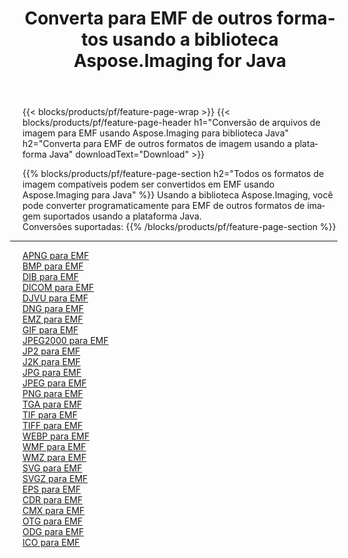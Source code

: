 ﻿---
title: Converta para EMF de outros formatos usando a biblioteca Aspose.Imaging for Java 
weight: 3920
url: /pt/java/conversion/to/emf 
lang: pt
langdirlevel: 2
locales: zh-hans,ja,it,ru,de,es,fr,nl,id,lt,pl,pt,vi,tr,ko,zh-hant,ar,hi,th,sv,cs,uk,he
description: Usando Aspose.Imaging você pode converter para EMF de outros formatos usando Java
---

{{< blocks/products/pf/feature-page-wrap >}}
{{< blocks/products/pf/feature-page-header h1="Conversão de arquivos de imagem para EMF usando Aspose.Imaging para biblioteca Java" h2="Converta para EMF de outros formatos de imagem usando a plataforma Java" downloadText="Download" >}}


{{% blocks/products/pf/feature-page-section  h2="Todos os formatos de imagem compatíveis podem ser convertidos em EMF usando Aspose.Imaging para Java" %}}
Usando a biblioteca Aspose.Imaging, você pode converter programaticamente para EMF de outros formatos de imagem suportados usando a plataforma Java.
<br/>
Conversões suportadas:
{{% /blocks/products/pf/feature-page-section %}}
<div class="container-fluid productfamilypage bg-gray">
    <div class="convertypes bg-gray agp-content section">
        <div class="container">
		<hr style="margin-left:-20px;"/>
		<div class="row other-converters">
		    <div class='col-md-2 other-converter remove-lp remove-rp'><a href="/imaging/pt/java/conversion/apng-to-emf" >APNG para EMF</a></div>
<div class='col-md-2 other-converter remove-lp remove-rp'><a href="/imaging/pt/java/conversion/bmp-to-emf" >BMP para EMF</a></div>
<div class='col-md-2 other-converter remove-lp remove-rp'><a href="/imaging/pt/java/conversion/dib-to-emf" >DIB para EMF</a></div>
<div class='col-md-2 other-converter remove-lp remove-rp'><a href="/imaging/pt/java/conversion/dicom-to-emf" >DICOM para EMF</a></div>
<div class='col-md-2 other-converter remove-lp remove-rp'><a href="/imaging/pt/java/conversion/djvu-to-emf" >DJVU para EMF</a></div>
<div class='col-md-2 other-converter remove-lp remove-rp'><a href="/imaging/pt/java/conversion/dng-to-emf" >DNG para EMF</a></div>
<div class='col-md-2 other-converter remove-lp remove-rp'><a href="/imaging/pt/java/conversion/emz-to-emf" >EMZ para EMF</a></div>
<div class='col-md-2 other-converter remove-lp remove-rp'><a href="/imaging/pt/java/conversion/gif-to-emf" >GIF para EMF</a></div>
<div class='col-md-2 other-converter remove-lp remove-rp'><a href="/imaging/pt/java/conversion/jpeg2000-to-emf" >JPEG2000 para EMF</a></div>
<div class='col-md-2 other-converter remove-lp remove-rp'><a href="/imaging/pt/java/conversion/jp2-to-emf" >JP2 para EMF</a></div>
<div class='col-md-2 other-converter remove-lp remove-rp'><a href="/imaging/pt/java/conversion/j2k-to-emf" >J2K para EMF</a></div>
<div class='col-md-2 other-converter remove-lp remove-rp'><a href="/imaging/pt/java/conversion/jpg-to-emf" >JPG para EMF</a></div>
<div class='col-md-2 other-converter remove-lp remove-rp'><a href="/imaging/pt/java/conversion/jpeg-to-emf" >JPEG para EMF</a></div>
<div class='col-md-2 other-converter remove-lp remove-rp'><a href="/imaging/pt/java/conversion/png-to-emf" >PNG para EMF</a></div>
<div class='col-md-2 other-converter remove-lp remove-rp'><a href="/imaging/pt/java/conversion/tga-to-emf" >TGA para EMF</a></div>
<div class='col-md-2 other-converter remove-lp remove-rp'><a href="/imaging/pt/java/conversion/tif-to-emf" >TIF para EMF</a></div>
<div class='col-md-2 other-converter remove-lp remove-rp'><a href="/imaging/pt/java/conversion/tiff-to-emf" >TIFF para EMF</a></div>
<div class='col-md-2 other-converter remove-lp remove-rp'><a href="/imaging/pt/java/conversion/webp-to-emf" >WEBP para EMF</a></div>
<div class='col-md-2 other-converter remove-lp remove-rp'><a href="/imaging/pt/java/conversion/wmf-to-emf" >WMF para EMF</a></div>
<div class='col-md-2 other-converter remove-lp remove-rp'><a href="/imaging/pt/java/conversion/wmz-to-emf" >WMZ para EMF</a></div>
<div class='col-md-2 other-converter remove-lp remove-rp'><a href="/imaging/pt/java/conversion/svg-to-emf" >SVG para EMF</a></div>
<div class='col-md-2 other-converter remove-lp remove-rp'><a href="/imaging/pt/java/conversion/svgz-to-emf" >SVGZ para EMF</a></div>
<div class='col-md-2 other-converter remove-lp remove-rp'><a href="/imaging/pt/java/conversion/eps-to-emf" >EPS para EMF</a></div>
<div class='col-md-2 other-converter remove-lp remove-rp'><a href="/imaging/pt/java/conversion/cdr-to-emf" >CDR para EMF</a></div>
<div class='col-md-2 other-converter remove-lp remove-rp'><a href="/imaging/pt/java/conversion/cmx-to-emf" >CMX para EMF</a></div>
<div class='col-md-2 other-converter remove-lp remove-rp'><a href="/imaging/pt/java/conversion/otg-to-emf" >OTG para EMF</a></div>
<div class='col-md-2 other-converter remove-lp remove-rp'><a href="/imaging/pt/java/conversion/odg-to-emf" >ODG para EMF</a></div>
<div class='col-md-2 other-converter remove-lp remove-rp'><a href="/imaging/pt/java/conversion/ico-to-emf" >ICO para EMF</a></div>
                </div>
        </div>
    </div>
</div>
<br/>

